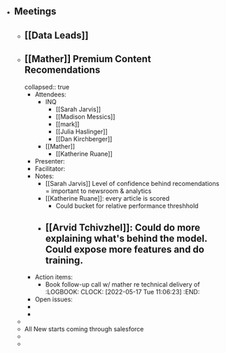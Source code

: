 - ## Meetings
	- ## [[Data Leads]]
	- ## [[Mather]] Premium Content Recomendations
	  collapsed:: true
		- Attendees:
			- INQ
				- [[Sarah Jarvis]]
				- [[Madison Messics]]
				- [[mark]]
				- [[Julia Haslinger]]
				- [[Dan Kirchberger]]
			- [[Mather]]
				- [[Katherine Ruane]]
		- Presenter:
		- Facilitator:
		- Notes:
			- [[Sarah Jarvis]]  Level of confidence behind recomendations = important to newsroom & analytics
			- [[Katherine Ruane]]: every article is scored
				- Could bucket for relative performance threshhold
			- [[Arvid Tchivzhel]]: Could do more explaining what's behind the model. Could expose more features and do training.
				-
		- Action items:
			- Book follow-up call w/ mather re technical delivery of
			  :LOGBOOK:
			  CLOCK: [2022-05-17 Tue 11:06:23]
			  :END:
		- Open issues:
		-
		-
	-
	- All New starts coming through salesforce
	-
	-